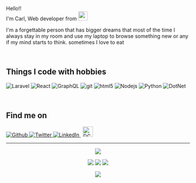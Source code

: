 <p>Hello!! </br> I'm Carl, Web developer from <img src="https://upload.wikimedia.org/wikipedia/commons/9/99/Flag_of_the_Philippines.svg" width="25"/></p>
<p>I'm a forgettable person that has bigger dreams that most of the time I always stay in my room and use my laptop to browse something new or any if my mind starts to think. sometimes I love to eat</p>
</br>
<h2>Things I code with hobbies</h2>
<p>
  <img alt="Laravel" src="https://img.shields.io/badge/-Laravel-ff2d20?style=for-the-badge&logo=laravel&logoColor=white"/>
  <img alt="React" src="https://img.shields.io/badge/-React-45b8d8?style=for-the-badge&logo=react&logoColor=white" />
  <img alt="GraphQL" src="https://img.shields.io/badge/-GraphQL-E10098?style=for-the-badge&logo=graphql&logoColor=white" />
  <img alt="git" src="https://img.shields.io/badge/-Git-F05032?style=for-the-badge&logo=git&logoColor=white" />
  <img alt="html5" src="https://img.shields.io/badge/-HTML5-E34F26?style=for-the-badge&logo=html5&logoColor=white" />
  <img alt="Nodejs" src="https://img.shields.io/badge/-Nodejs-43853d?style=for-the-badge&logo=Node.js&logoColor=white" />
  <img alt="Python" src="https://img.shields.io/badge/-Python-f9d44a?style=for-the-badge&logo=python&logoColor=white" />
  <img alt="DotNet" src="https://img.shields.io/badge/-Core-5c2992?style=for-the-badge&logo=.net&logoColor=white" />
</p>
</br>
<h2>Find me on</h2>
<p>
  <a href="https://github.com/beRoller" target="_blank">
    <img alt="Github" src="https://img.shields.io/badge/GitHub-%2312100E.svg?&style=for-the-badge&logo=Github&logoColor=white" />
  </a>
  <a href="https://twitter.com/10011010100101C" target="_blank">
    <img alt="Twitter" src="https://img.shields.io/badge/twitter-%231DA1F2.svg?&style=for-the-badge&logo=twitter&logoColor=white" />
  </a> 
  <a href="https://www.linkedin.com/in/carl-cabahug-289316126/" target="_blank">
    <img alt="LinkedIn" src="https://img.shields.io/badge/linkedin-%230077B5.svg?&style=for-the-badge&logo=linkedin&logoColor=white" />
  </a>
  <a href="https://dctx.ph/volunteer/carl-jay-cabahug/" target="_blank" >
    <img alt="DCTX" width="auto" height="28" style="background-color: white !important; padding-left: 5px; padding-right: 10px;" src="https://dctx.ph/wp-content/uploads/2020/04/logo.svg" />
  </a>
</p>

------------
<p align="center"><img src="https://img.shields.io/badge/Sunday, 23 May, 10:20 am GMT+8-3fb950?style=for-the-badge" /></p>
<p align="center">
  <img src="https://img.shields.io/badge/Davao, Philippines-31c°-yellow?style=for-the-badge" />
  <img src="https://img.shields.io/badge/Mostly Cloudy-13 km|h North-yellow?style=for-the-badge" />
  <img src="https://img.shields.io/badge/Humidity-75-yellow?style=for-the-badge" />
</p>
<p align="center"><img src="https://github.com/beRoller/beRoller/workflows/README%20build/badge.svg" /></p>
